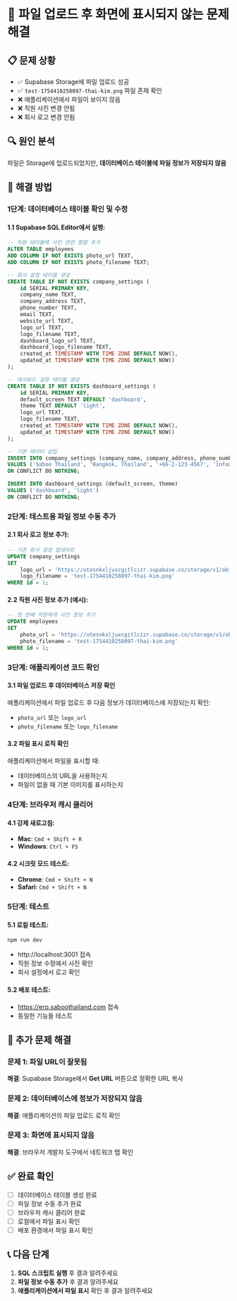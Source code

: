 # 🚨 파일 업로드 후 화면에 표시되지 않는 문제 해결

## 📋 문제 상황
- ✅ Supabase Storage에 파일 업로드 성공
- ✅ `test-1754410258097-thai-kim.png` 파일 존재 확인
- ❌ 애플리케이션에서 파일이 보이지 않음
- ❌ 직원 사진 변경 안됨
- ❌ 회사 로고 변경 안됨

## 🔍 원인 분석
파일은 Storage에 업로드되었지만, **데이터베이스 테이블에 파일 정보가 저장되지 않음**

## 🔧 해결 방법

### 1단계: 데이터베이스 테이블 확인 및 수정

#### 1.1 Supabase SQL Editor에서 실행:
```sql
-- 직원 테이블에 사진 관련 컬럼 추가
ALTER TABLE employees 
ADD COLUMN IF NOT EXISTS photo_url TEXT,
ADD COLUMN IF NOT EXISTS photo_filename TEXT;

-- 회사 설정 테이블 생성
CREATE TABLE IF NOT EXISTS company_settings (
    id SERIAL PRIMARY KEY,
    company_name TEXT,
    company_address TEXT,
    phone_number TEXT,
    email TEXT,
    website_url TEXT,
    logo_url TEXT,
    logo_filename TEXT,
    dashboard_logo_url TEXT,
    dashboard_logo_filename TEXT,
    created_at TIMESTAMP WITH TIME ZONE DEFAULT NOW(),
    updated_at TIMESTAMP WITH TIME ZONE DEFAULT NOW()
);

-- 대시보드 설정 테이블 생성
CREATE TABLE IF NOT EXISTS dashboard_settings (
    id SERIAL PRIMARY KEY,
    default_screen TEXT DEFAULT 'dashboard',
    theme TEXT DEFAULT 'light',
    logo_url TEXT,
    logo_filename TEXT,
    created_at TIMESTAMP WITH TIME ZONE DEFAULT NOW(),
    updated_at TIMESTAMP WITH TIME ZONE DEFAULT NOW()
);

-- 기본 데이터 삽입
INSERT INTO company_settings (company_name, company_address, phone_number, email, website_url)
VALUES ('Saboo Thailand', 'Bangkok, Thailand', '+66-2-123-4567', 'info@saboothailand.com', 'https://saboothailand.com')
ON CONFLICT DO NOTHING;

INSERT INTO dashboard_settings (default_screen, theme)
VALUES ('dashboard', 'light')
ON CONFLICT DO NOTHING;
```

### 2단계: 테스트용 파일 정보 수동 추가

#### 2.1 회사 로고 정보 추가:
```sql
-- 기존 회사 설정 업데이트
UPDATE company_settings 
SET 
    logo_url = 'https://utesnkxljuxcgitlcizr.supabase.co/storage/v1/object/public/company-logos/test-1754410258097-thai-kim.png',
    logo_filename = 'test-1754410258097-thai-kim.png'
WHERE id = 1;
```

#### 2.2 직원 사진 정보 추가 (예시):
```sql
-- 첫 번째 직원에게 사진 정보 추가
UPDATE employees 
SET 
    photo_url = 'https://utesnkxljuxcgitlcizr.supabase.co/storage/v1/object/public/employee-photos/test-1754410258097-thai-kim.png',
    photo_filename = 'test-1754410258097-thai-kim.png'
WHERE id = 1;
```

### 3단계: 애플리케이션 코드 확인

#### 3.1 파일 업로드 후 데이터베이스 저장 확인
애플리케이션에서 파일 업로드 후 다음 정보가 데이터베이스에 저장되는지 확인:
- `photo_url` 또는 `logo_url`
- `photo_filename` 또는 `logo_filename`

#### 3.2 파일 표시 로직 확인
애플리케이션에서 파일을 표시할 때:
- 데이터베이스의 URL을 사용하는지
- 파일이 없을 때 기본 이미지를 표시하는지

### 4단계: 브라우저 캐시 클리어

#### 4.1 강제 새로고침:
- **Mac**: `Cmd + Shift + R`
- **Windows**: `Ctrl + F5`

#### 4.2 시크릿 모드 테스트:
- **Chrome**: `Cmd + Shift + N`
- **Safari**: `Cmd + Shift + N`

### 5단계: 테스트

#### 5.1 로컬 테스트:
```bash
npm run dev
```
- http://localhost:3001 접속
- 직원 정보 수정에서 사진 확인
- 회사 설정에서 로고 확인

#### 5.2 배포 테스트:
- https://erp.saboothailand.com 접속
- 동일한 기능들 테스트

## 🚨 추가 문제 해결

### 문제 1: 파일 URL이 잘못됨
**해결**: Supabase Storage에서 **Get URL** 버튼으로 정확한 URL 복사

### 문제 2: 데이터베이스에 정보가 저장되지 않음
**해결**: 애플리케이션의 파일 업로드 로직 확인

### 문제 3: 화면에 표시되지 않음
**해결**: 브라우저 개발자 도구에서 네트워크 탭 확인

## ✅ 완료 확인

- [ ] 데이터베이스 테이블 생성 완료
- [ ] 파일 정보 수동 추가 완료
- [ ] 브라우저 캐시 클리어 완료
- [ ] 로컬에서 파일 표시 확인
- [ ] 배포 환경에서 파일 표시 확인

## 📞 다음 단계

1. **SQL 스크립트 실행** 후 결과 알려주세요
2. **파일 정보 수동 추가** 후 결과 알려주세요
3. **애플리케이션에서 파일 표시** 확인 후 결과 알려주세요 